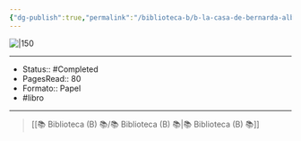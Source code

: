 ```yaml
---
{"dg-publish":true,"permalink":"/biblioteca-b/b-la-casa-de-bernarda-alba/"}
---
```


![|150](http://books.google.com/books/content?id=LjECtAEACAAJ&printsec=frontcover&img=1&zoom=1&source=gbs_api)

---

- Status:: #Completed  
- PagesRead:: 80
- Formato:: Papel
- #libro 

---

> [[📚 Biblioteca (B) 📚/📚 Biblioteca (B) 📚\|📚 Biblioteca (B) 📚]]